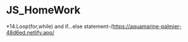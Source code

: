 # JS_HomeWork
*14.Loop(for,while) and if...else statement-/https://aquamarine-palmier-48d6ed.netlify.app/
